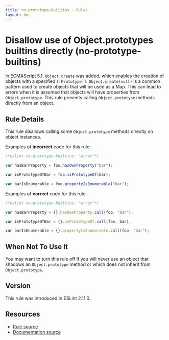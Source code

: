 ```yaml
---
title: no-prototype-builtins - Rules
layout: doc
---
```

<!-- Note: No pull requests accepted for this file. See README.md in the root directory for details. -->

# Disallow use of Object.prototypes builtins directly (no-prototype-builtins)

In ECMAScript 5.1, `Object.create` was added, which enables the creation of objects with a specified `[[Prototype]]`. `Object.create(null)` is a common pattern used to create objects that will be used as a Map. This can lead to errors when it is assumed that objects will have properties from `Object.prototype`. This rule prevents calling `Object.prototype` methods directly from an object.

## Rule Details

This rule disallows calling some `Object.prototype` methods directly on object instances.

Examples of **incorrect** code for this rule:

```js
/*eslint no-prototype-builtins: "error"*/

var hasBarProperty = foo.hasOwnProperty("bar");

var isPrototypeOfBar = foo.isPrototypeOf(bar);

var barIsEnumerable = foo.propertyIsEnumerable("bar");
```

Examples of **correct** code for this rule:

```js
/*eslint no-prototype-builtins: "error"*/

var hasBarProperty = {}.hasOwnProperty.call(foo, "bar");

var isPrototypeOfBar = {}.isPrototypeOf.call(foo, bar);

var barIsEnumerable = {}.propertyIsEnumerable.call(foo, "bar");
```

## When Not To Use It

You may want to turn this rule off if you will never use an object that shadows an `Object.prototype` method or which does not inherit from `Object.prototype`.

## Version

This rule was introduced in ESLint 2.11.0.

## Resources

* [Rule source](https://github.com/eslint/eslint/tree/master/lib/rules/no-prototype-builtins.js)
* [Documentation source](https://github.com/eslint/eslint/tree/master/docs/rules/no-prototype-builtins.md)
